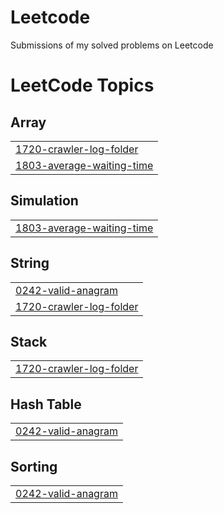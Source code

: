 # Leetcode
Submissions of my solved problems on Leetcode

<!---LeetCode Topics Start-->
# LeetCode Topics
## Array
|  |
| ------- |
| [1720-crawler-log-folder](https://github.com/samuelkiszka/Leetcode/tree/master/1720-crawler-log-folder) |
| [1803-average-waiting-time](https://github.com/samuelkiszka/Leetcode/tree/master/1803-average-waiting-time) |
## Simulation
|  |
| ------- |
| [1803-average-waiting-time](https://github.com/samuelkiszka/Leetcode/tree/master/1803-average-waiting-time) |
## String
|  |
| ------- |
| [0242-valid-anagram](https://github.com/samuelkiszka/Leetcode/tree/master/0242-valid-anagram) |
| [1720-crawler-log-folder](https://github.com/samuelkiszka/Leetcode/tree/master/1720-crawler-log-folder) |
## Stack
|  |
| ------- |
| [1720-crawler-log-folder](https://github.com/samuelkiszka/Leetcode/tree/master/1720-crawler-log-folder) |
## Hash Table
|  |
| ------- |
| [0242-valid-anagram](https://github.com/samuelkiszka/Leetcode/tree/master/0242-valid-anagram) |
## Sorting
|  |
| ------- |
| [0242-valid-anagram](https://github.com/samuelkiszka/Leetcode/tree/master/0242-valid-anagram) |
<!---LeetCode Topics End-->